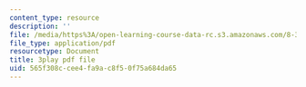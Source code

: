 ```yaml
---
content_type: resource
description: ''
file: /media/https%3A/open-learning-course-data-rc.s3.amazonaws.com/8-334-statistical-mechanics-ii-statistical-physics-of-fields-spring-2014/565f308ccee4fa9ac8f50f75a684da65_Rv1UBrGVGFk.pdf
file_type: application/pdf
resourcetype: Document
title: 3play pdf file
uid: 565f308c-cee4-fa9a-c8f5-0f75a684da65
---
```

